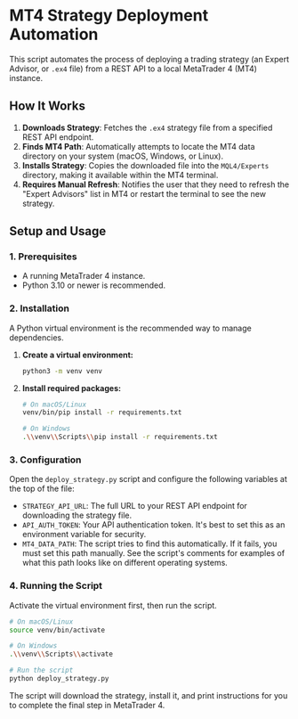 # MT4 Strategy Deployment Automation

This script automates the process of deploying a trading strategy (an Expert Advisor, or `.ex4` file) from a REST API to a local MetaTrader 4 (MT4) instance.

## How It Works

1.  **Downloads Strategy**: Fetches the `.ex4` strategy file from a specified REST API endpoint.
2.  **Finds MT4 Path**: Automatically attempts to locate the MT4 data directory on your system (macOS, Windows, or Linux).
3.  **Installs Strategy**: Copies the downloaded file into the `MQL4/Experts` directory, making it available within the MT4 terminal.
4.  **Requires Manual Refresh**: Notifies the user that they need to refresh the "Expert Advisors" list in MT4 or restart the terminal to see the new strategy.

## Setup and Usage

### 1. Prerequisites

-   A running MetaTrader 4 instance.
-   Python 3.10 or newer is recommended.

### 2. Installation

A Python virtual environment is the recommended way to manage dependencies.

1.  **Create a virtual environment:**
    ```bash
    python3 -m venv venv
    ```

2.  **Install required packages:**
    ```bash
    # On macOS/Linux
    venv/bin/pip install -r requirements.txt

    # On Windows
    .\\venv\\Scripts\\pip install -r requirements.txt
    ```

### 3. Configuration

Open the `deploy_strategy.py` script and configure the following variables at the top of the file:

-   `STRATEGY_API_URL`: The full URL to your REST API endpoint for downloading the strategy file.
-   `API_AUTH_TOKEN`: Your API authentication token. It's best to set this as an environment variable for security.
-   `MT4_DATA_PATH`: The script tries to find this automatically. If it fails, you must set this path manually. See the script's comments for examples of what this path looks like on different operating systems.

### 4. Running the Script

Activate the virtual environment first, then run the script.

```bash
# On macOS/Linux
source venv/bin/activate

# On Windows
.\\venv\\Scripts\\activate

# Run the script
python deploy_strategy.py
```

The script will download the strategy, install it, and print instructions for you to complete the final step in MetaTrader 4. 